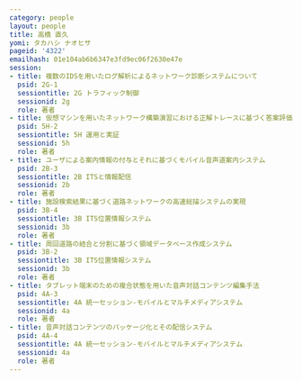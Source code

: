 ```yaml
---
category: people
layout: people
title: 高橋 直久
yomi: タカハシ ナオヒサ
pageid: '4322'
emailhash: 01e104ab6b6347e3fd9ec06f2630e47e
session:
- title: 複数のIDSを用いたログ解析によるネットワーク診断システムについて
  psid: 2G-1
  sessiontitle: 2G トラフィック制御
  sessionid: 2g
  role: 著者
- title: 仮想マシンを用いたネットワーク構築演習における正解トレースに基づく答案評価システムの提案
  psid: 5H-2
  sessiontitle: 5H 運用と実証
  sessionid: 5h
  role: 著者
- title: ユーザによる案内情報の付与とそれに基づくモバイル音声道案内システム
  psid: 2B-3
  sessiontitle: 2B ITSと情報配信
  sessionid: 2b
  role: 著者
- title: 施設検索結果に基づく道路ネットワークの高速総描システムの実現
  psid: 3B-4
  sessiontitle: 3B ITS位置情報システム
  sessionid: 3b
  role: 著者
- title: 周回道路の結合と分割に基づく領域データベース作成システム
  psid: 3B-2
  sessiontitle: 3B ITS位置情報システム
  sessionid: 3b
  role: 著者
- title: タブレット端末のための複合状態を用いた音声対話コンテンツ編集手法
  psid: 4A-3
  sessiontitle: 4A 統一セッション-モバイルとマルチメディアシステム
  sessionid: 4a
  role: 著者
- title: 音声対話コンテンツのパッケージ化とその配信システム
  psid: 4A-4
  sessiontitle: 4A 統一セッション-モバイルとマルチメディアシステム
  sessionid: 4a
  role: 著者
---
```


